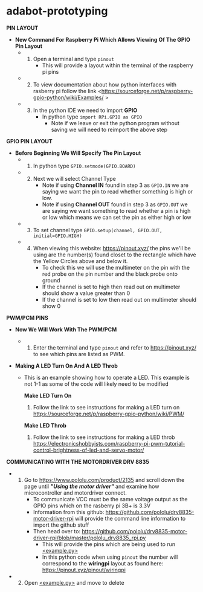 # adabot-prototyping

**PIN LAYOUT**

* **New Command For Raspberry Pi Which Allows Viewing Of The GPIO Pin Layout**
    * 1) Open a terminal and type `pinout`
            * This will provide a layout within the terminal of the raspberry pi pins

    * 2) To view documentation about how python interfaces with rasberry pi follow the link <https://sourceforge.net/p/raspberry-gpio-python/wiki/Examples/ >

    * 3) In the python IDE we need to import **GPIO**
            * In python type `import RPi.GPIO as GPIO` 
                * Note if we leave or exit the python program without saving we will need to reimport the above step

**GPIO PIN LAYOUT**

* **Before Beginning We Will Specify The Pin Layout** 
    * 1) In python type `GPIO.setmode(GPIO.BOARD)`

    * 2) Next we will select Channel Type
            *  Note if using **Channel IN** found in step 3 as `GPIO.IN` we are saying we want the pin to read whether something is high or low.  
            *  Note if using **Channel OUT** found in step 3 as `GPIO.OUT` we are saying we want something to read whether a pin is high or low which means we can set the pin as either high or low 
        
    * 3) To set channel type `GPIO.setup(channel, GPIO.OUT, initial=GPIO.HIGH)`
        
    * 4) When viewing this website: <https://pinout.xyz/> the pins we'll be using are the  number(s) found closet to the rectangle which have the Yellow Circles above and below it.
            * To check this we will use the multimeter on the pin with the red probe on the pin number and the black probe onto ground  
            * If the channel is set to high then read out on multimeter should show a value greater than 0 
            * If the channel is set to low then read out on multimeter should show 0

**PWM/PCM PINS**

* **Now We Will Work With The PWM/PCM** 

    * 1) Enter the terminal and type `pinout` and refer to  <https://pinout.xyz/> to see which pins are listed as PWM.

* **Making A LED Turn On And A LED Throb**

    * This is an example showing how to operate a LED.  This example is not 1-1 as some of the code will likely need to be modified 
       
        **Make LED Turn On**
            
        1) Follow the link to see instructions for making a LED turn on <https://sourceforge.net/p/raspberry-gpio-python/wiki/PWM/>
        
        **Make LED Throb**
            
        1) Follow the link to see instructions for making a LED throb <https://electronicshobbyists.com/raspberry-pi-pwm-tutorial-control-brightness-of-led-and-servo-motor/>

**COMMUNICATING WITH THE MOTORDRIVER DRV 8835**

* 1) Go to <https://www.pololu.com/product/2135> and scroll down the page until ***"Using the motor driver"*** and examine how microcontroller and motordriver connect.
        *   To communicate VCC must be the same voltage output as the GPIO pins which on the rasberry pi 3B+ is 3.3V
        * Information from this github:  <https://github.com/pololu/drv8835-motor-driver-rpi> will provide the command line information to import the github stuff
        * Then head over to:  <https://github.com/pololu/drv8835-motor-driver-rpi/blob/master/pololu_drv8835_rpi.py>
            * This will provide the pins which are being used to run [&lt;example.py&gt;](https://github.com/pololu/drv8835-motor-driver-rpi/blob/master/example.py)
            * In this python code when using `pinout` the number will correspond to the **wiringpi** layout as found here: <https://pinout.xyz/pinout/wiringpi> 
* 2) Open [&lt;example.py&gt;](https://github.com/pololu/drv8835-motor-driver-rpi/blob/master/example.py) and move to delete 
